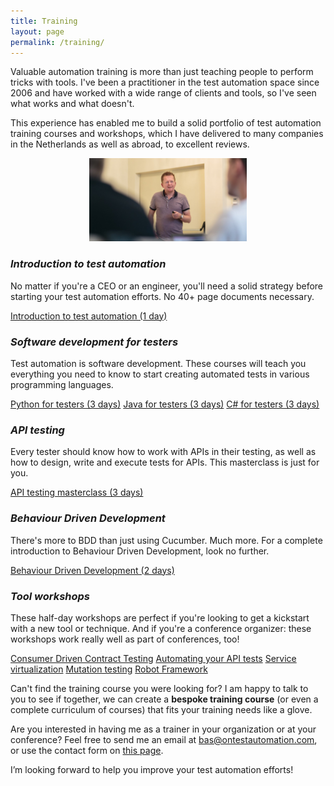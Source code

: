 ```yaml
---
title: Training
layout: page
permalink: /training/
---
```

Valuable automation training is more than just teaching people to perform tricks with tools. I've been a practitioner in the test automation space since 2006 and have worked with a wide range of clients and tools, so I've seen what works and what doesn't. 

This experience has enabled me to build a solid portfolio of test automation training courses and workshops, which I have delivered to many companies in the Netherlands as well as abroad, to excellent reviews.

<p align="center"><img alt="Bas teaching a workshop at the 2019 Romanian Testing Conference" src="/images/bas_teaching.png" width="50%"/></p>

### **_Introduction to test automation_**

No matter if you're a CEO or an engineer, you'll need a solid strategy before starting your test automation efforts. No 40+ page documents necessary.

<a href="/training/introduction-to-test-automation/" class="btn btn--primary">Introduction to test automation (1 day)</a>

### **_Software development for testers_**

Test automation is software development. These courses will teach you everything you need to know to start creating automated tests in various programming languages.

<a href="/training/python-for-testers/" class="btn btn--primary">Python for testers (3 days)</a>
<a href="/training/java-for-testers/" class="btn btn--primary">Java for testers (3 days)</a>
<a href="/training/csharp-for-testers/" class="btn btn--primary">C# for testers (3 days)</a>

### _**API testing**_

Every tester should know how to work with APIs in their testing, as well as how to design, write and execute tests for APIs. This masterclass is just for you.

<a href="/training/api-testing-masterclass/" class="btn btn--primary">API testing masterclass (3 days)</a>

### **_Behaviour Driven Development_**

There's more to BDD than just using Cucumber. Much more. For a complete introduction to Behaviour Driven Development, look no further.

<a href="/training/behaviour-driven-development/" class="btn btn--primary">Behaviour Driven Development (2 days)</a>

### _**Tool workshops**_

These half-day workshops are perfect if you're looking to get a kickstart with a new tool or technique. And if you're a conference organizer: these workshops work really well as part of conferences, too!

<a href="/training/getting-started-with-consumer-driven-contract-testing/" class="btn btn--primary">Consumer Driven Contract Testing</a>
<a href="/training/automating-your-api-tests/" class="btn btn--primary">Automating your API tests</a>
<a href="/training/service-virtualization-with-wiremock/" class="btn btn--primary">Service virtualization</a>
<a href="/training/introduction-to-mutation-testing/" class="btn btn--primary">Mutation testing</a>
<a href="/training/test-automation-with-robot-framework/" class="btn btn--primary">Robot Framework</a>

Can't find the training course you were looking for? I am happy to talk to you to see if together, we can create a **bespoke training course** (or even a complete curriculum of courses) that fits your training needs like a glove.

Are you interested in having me as a trainer in your organization or at your conference? Feel free to send me an email at bas@ontestautomation.com, or use the contact form on [this page](/contact/).

I’m looking forward to help you improve your test automation efforts!
